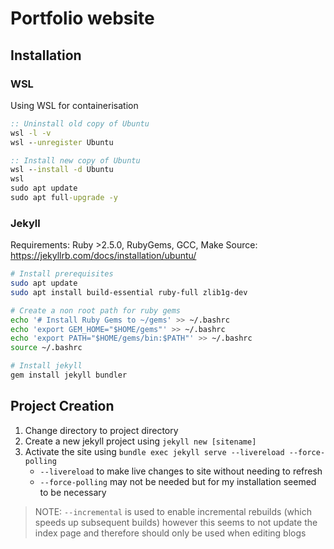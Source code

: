 # Portfolio website

## Installation

### WSL

Using WSL for containerisation

```bat
:: Uninstall old copy of Ubuntu
wsl -l -v
wsl --unregister Ubuntu

:: Install new copy of Ubuntu
wsl --install -d Ubuntu
wsl
sudo apt update
sudo apt full-upgrade -y
```

### Jekyll

Requirements: Ruby >2.5.0, RubyGems, GCC, Make
Source: https://jekyllrb.com/docs/installation/ubuntu/

```bash
# Install prerequisites
sudo apt update
sudo apt install build-essential ruby-full zlib1g-dev

# Create a non root path for ruby gems
echo '# Install Ruby Gems to ~/gems' >> ~/.bashrc
echo 'export GEM_HOME="$HOME/gems"' >> ~/.bashrc
echo 'export PATH="$HOME/gems/bin:$PATH"' >> ~/.bashrc
source ~/.bashrc

# Install jekyll
gem install jekyll bundler
```

## Project Creation

1. Change directory to project directory
1. Create a new jekyll project using `jekyll new [sitename]`
1. Activate the site using `bundle exec jekyll serve --livereload --force-polling`
   - `--livereload` to make live changes to site without needing to refresh
   - `--force-polling` may not be needed but for my installation seemed to be necessary
   
> NOTE: `--incremental` is used to enable incremental rebuilds (which speeds up subsequent builds) however this seems to not update the index page and therefore should only be used when editing blogs